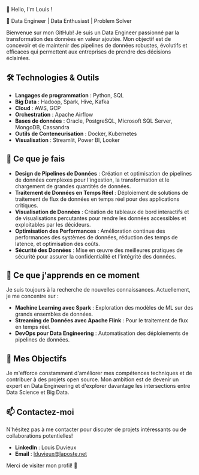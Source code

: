 👋 Hello, I'm Louis !

🚀 Data Engineer | Data Enthusiast | Problem Solver

Bienvenue sur mon GitHub! Je suis un Data Engineer passionné par la transformation des données en valeur ajoutée. Mon objectif est de concevoir et de maintenir des pipelines de données robustes, évolutifs et efficaces qui permettent aux entreprises de prendre des décisions éclairées.

## 🛠️ Technologies & Outils
- **Langages de programmation** : Python, SQL
- **Big Data** : Hadoop, Spark, Hive, Kafka
- **Cloud** : AWS, GCP
- **Orchestration** : Apache Airflow
- **Bases de données** : Oracle, PostgreSQL, Microsoft SQL Server, MongoDB, Cassandra
- **Outils de Conteneurisation** : Docker, Kubernetes
- **Visualisation** : Streamlit, Power BI, Looker


## 🧠 Ce que je fais
- **Design de Pipelines de Données** : Création et optimisation de pipelines de données complexes pour l'ingestion, la transformation et le chargement de grandes quantités de données.
- **Traitement de Données en Temps Réel** : Déploiement de solutions de traitement de flux de données en temps réel pour des applications critiques.
- **Visualisation de Données** : Création de tableaux de bord interactifs et de visualisations percutantes pour rendre les données accessibles et exploitables par les décideurs.
- **Optimisation des Performances** : Amélioration continue des performances des systèmes de données, réduction des temps de latence, et optimisation des coûts.
- **Sécurité des Données** : Mise en œuvre des meilleures pratiques de sécurité pour assurer la confidentialité et l'intégrité des données.


## 🌱 Ce que j'apprends en ce moment
Je suis toujours à la recherche de nouvelles connaissances. Actuellement, je me concentre sur :

- **Machine Learning avec Spark** : Exploration des modèles de ML sur des grands ensembles de données.
- **Streaming de Données avec Apache Flink** : Pour le traitement de flux en temps réel.
- **DevOps pour Data Engineering** : Automatisation des déploiements de pipelines de données.


## 🎯 Mes Objectifs
Je m'efforce constamment d'améliorer mes compétences techniques et de contribuer à des projets open source. Mon ambition est de devenir un expert en Data Engineering et d'explorer davantage les intersections entre Data Science et Big Data.

## 📫 Contactez-moi
N'hésitez pas à me contacter pour discuter de projets intéressants ou de collaborations potentielles!

- **LinkedIn** : Louis Duvieux
- **Email** : lduvieux@laposte.net

Merci de visiter mon profil! 🎉
